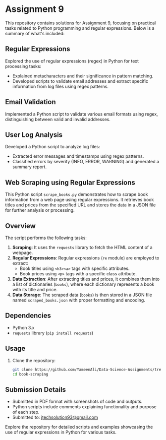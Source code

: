 
# Assignment 9 

This repository contains solutions for Assignment 9, focusing on practical tasks related to Python programming and regular expressions. Below is a summary of what's included:

## Regular Expressions

Explored the use of regular expressions (regex) in Python for text processing tasks:
- Explained metacharacters and their significance in pattern matching.
- Developed scripts to validate email addresses and extract specific information from log files using regex patterns.

## Email Validation

Implemented a Python script to validate various email formats using regex, distinguishing between valid and invalid addresses.

## User Log Analysis

Developed a Python script to analyze log files:
- Extracted error messages and timestamps using regex patterns.
- Classified errors by severity (INFO, ERROR, WARNING) and generated a summary report.


## Web Scraping using Regular Expressions

This Python script `scrape_books.py` demonstrates how to scrape book information from a web page using regular expressions. It retrieves book titles and prices from the specified URL and stores the data in a JSON file for further analysis or processing.

## Overview

The script performs the following tasks:

1. **Scraping**: It uses the `requests` library to fetch the HTML content of a webpage.
2. **Regular Expressions**: Regular expressions (`re` module) are employed to extract:
   - Book titles using `<h3><a>` tags with specific attributes.
   - Book prices using `<p>` tags with a specific class attribute.
3. **Data Extraction**: After extracting titles and prices, it combines them into a list of dictionaries (`books`), where each dictionary represents a book with its title and price.
4. **Data Storage**: The scraped data (`books`) is then stored in a JSON file named `scraped_books.json` with proper formatting and encoding.

## Dependencies

- Python 3.x
- `requests` library (`pip install requests`)

## Usage

1. Clone the repository:
   ```bash
   git clone https://github.com/YameenAli/Data-Science-Assignments/tree/main/Assignment%209%20Solution
   cd book-scraping


## Submission Details

- Submitted in PDF format with screenshots of code and outputs.
- Python scripts include comments explaining functionality and purpose of each step.
- Submitted to: jtechsolution93@gmail.com

Explore the repository for detailed scripts and examples showcasing the use of regular expressions in Python for various tasks.
